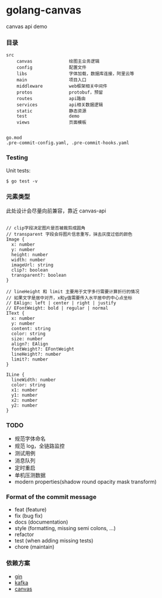 # golang-canvas

canvas api demo

### 目录

```
src
	canvas              绘图主业务逻辑
	config              配置文件
	libs                字体加载，数据库连接，阿里云等
	main                项目入口
	middleware          web框架相关中间件
	protos              protobuf，预留
	routes              api路由
	services            api相关数据逻辑
	static              静态资源
	test                demo
	views               页面模板


go.mod
.pre-commit-config.yaml, .pre-commit-hooks.yaml
```

### Testing

Unit tests:

```
$ go test -v
```

### 元素类型

此处设计会尽量向前兼容，靠近 canvas-api

```

// clip字段决定图片是否被裁剪成圆角
// transparent 字段会将图片信息重写，抹去灰度过低的颜色
Image {
  x: number
  y: number
  height: number
  width: number
  imageUrl: string
  clip?: boolean
  transparent?: boolean
}

// lineHeight 和 limit 主要用于文字多行需要计算折行的情况
// 如果文字是居中对齐，x和y值需要传入水平居中的中心点坐标
// EAlign: left | center | right | justify
// EFontWeight: bold | regular | normal
IText {
  x: number
  y: number
  content: string
  color: string
  size: number
  align?: EAlign
  fontWeight?: EFontWeight
  lineHeight?: number
  limit?: number
}

ILine {
  lineWidth: number
  color: string
  x1: number
  y1: number
  x2: number
  y2: number
}
```

### TODO

- 规范字体命名
- 规范 log，全链路监控
- 测试用例
- 消息队列
- 定时重启
- 单机压测数据
- modern properties(shadow round opacity mask transform)

### Format of the commit message

- feat (feature)
- fix (bug fix)
- docs (documentation)
- style (formatting, missing semi colons, …)
- refactor
- test (when adding missing tests)
- chore (maintain)

### 依赖方案

- [gin](https://github.com/gin-gonic/gin)
- [kafka](https://github.com/NervJS/taro)
- [canvas](https://github.com/oliverpool/canvas)
